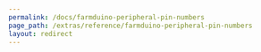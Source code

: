 ```yaml
---
permalink: /docs/farmduino-peripheral-pin-numbers
page_path: /extras/reference/farmduino-peripheral-pin-numbers
layout: redirect
---
```

